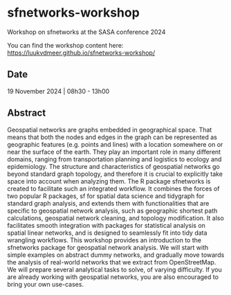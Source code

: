 # sfnetworks-workshop
Workshop on sfnetworks at the SASA conference 2024

You can find the workshop content here: <https://luukvdmeer.github.io/sfnetworks-workshop/>

## Date

19 November 2024 | 08h30 - 13h00

## Abstract

Geospatial networks are graphs embedded in geographical space.
That means that both the nodes and edges in the graph can be represented as geographic features (e.g. points and lines) with a location somewhere on or near the surface of the earth.
They play an important role in many different domains, ranging from transportation planning and logistics to ecology and epidemiology.
The structure and characteristics of geospatial networks go beyond standard graph topology, and therefore it is crucial to explicitly take space into account when analyzing them.
The R package sfnetworks is created to facilitate such an integrated workflow. It combines the forces of two popular R packages, sf for spatial data science and tidygraph for standard graph analysis, and extends them with functionalities that are specific to geospatial network analysis, such as geographic shortest path calculations, geospatial network cleaning, and topology modification.
It also facilitates smooth integration with packages for statistical analysis on spatial linear networks, and is designed to seamlessly fit into tidy data wrangling workflows.
This workshop provides an introduction to the sfnetworks package for geospatial network analysis.
We will start with simple examples on abstract dummy networks, and gradually move towards the analysis of real-world networks that we extract from OpenStreetMap.
We will prepare several analytical tasks to solve, of varying difficulty. If you are already working with geospatial networks, you are also encouraged to bring your own use-cases.
